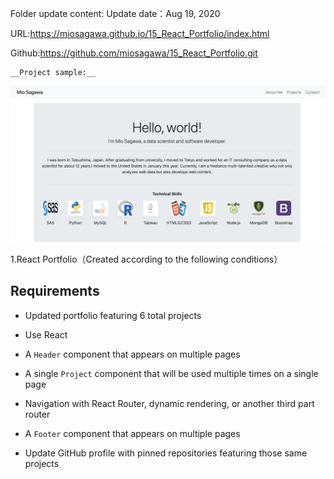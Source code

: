 Folder update content:
Update date：Aug 19, 2020

URL:https://miosagawa.github.io/15_React_Portfolio/index.html

Github:https://github.com/miosagawa/15_React_Portfolio.git


    __Project sample:__

![sample](sample.png)


1.React Portfolio（Created according to the following conditions）

## Requirements

* Updated portfolio featuring 6 total projects

* Use React

* A `Header` component that appears on multiple pages

* A single `Project` component that will be used multiple times on a single page 

* Navigation with React Router, dynamic rendering, or another third part router

* A `Footer` component that appears on multiple pages

* Update GitHub profile with pinned repositories featuring those same projects


